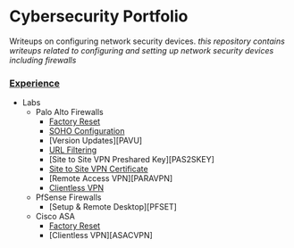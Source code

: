 # Cybersecurity Portfolio
Writeups on configuring network security devices.
*this repository contains writeups related to configuring and setting up network security devices including firewalls*

### <ins>Experience</ins>
- Labs
  - Palo Alto Firewalls
    - [Factory Reset][PAFR]
    - [SOHO Configuration][PASOHO]
    - [Version Updates][PAVU]
    - [URL Filtering][PAURL]
    - [Site to Site VPN Preshared Key][PAS2SKEY]
    - [Site to Site VPN Certificate][PAS2SCERT]
    - [Remote Access VPN][PARAVPN]
    - [Clientless VPN][PACVPN]
  - PfSense Firewalls
    - [Setup & Remote Desktop][PFSET]
  - Cisco ASA
    - [Factory Reset][ASAFR]
    - [Clientless VPN][ASACVPN]

[PAFR]: https://github.com/Deleted-0970/Cybersecurity-Networking-Portfolio/tree/main/Writeups/1Palo%20Alto%20Factory%20reset%20lab.docx
[PASOHO]:
[PAVU]:
[PAURL]:
[PAS2SKEY]:
[PAS2SCERT]:
[PARAVPN]:
[PACVPN]:
[PFSET]:
[ASAFR]:
[ASAVPN]:
